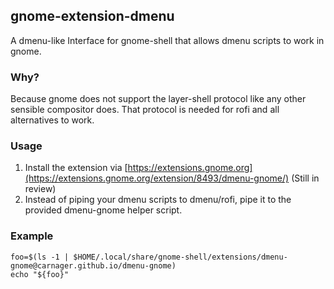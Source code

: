 ## gnome-extension-dmenu
A dmenu-like Interface for gnome-shell that allows dmenu scripts to work in gnome.

### Why?
Because gnome does not support the layer-shell protocol like any other sensible compositor does. That protocol is needed for rofi and all alternatives to work.

### Usage
1. Install the extension via [https://extensions.gnome.org](https://extensions.gnome.org/extension/8493/dmenu-gnome/) (Still in review)
2. Instead of piping your dmenu scripts to dmenu/rofi, pipe it to the provided dmenu-gnome helper script.

### Example

```
foo=$(ls -1 | $HOME/.local/share/gnome-shell/extensions/dmenu-gnome@carnager.github.io/dmenu-gnome)
echo "${foo}"
```
